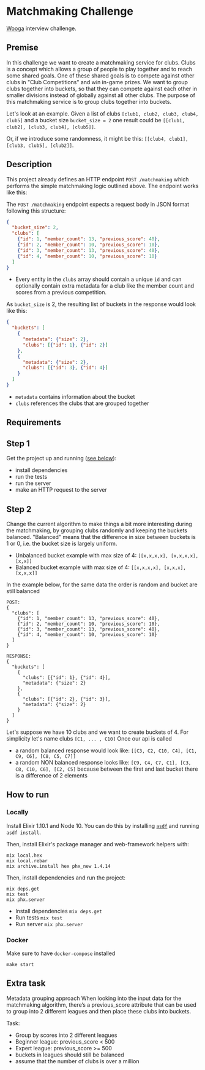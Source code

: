 # Matchmaking Challenge

[Wooga](https://www.wooga.com/) interview challenge.

## Premise

In this challenge we want to create a matchmaking service for clubs.
Clubs is a concept which allows a group of people to play together and to reach some shared goals.
One of these shared goals is to compete against other clubs in "Club Competitions" and win in-game prizes.
We want to group clubs together into buckets, so that they can compete against each other in smaller divisions instead of globally against all other clubs.
The purpose of this matchmaking service is to group clubs together into buckets.

Let's look at an example. Given a list of clubs
`[club1, club2, club3, club4, club5]`
and a bucket size `bucket_size = 2`
one result could be `[[club1, club2], [club3, club4], [club5]]`.

Or, if we introduce some randomness, it might be this: `[[club4, club1], [club3, club5], [club2]]`.

## Description

This project already defines an HTTP endpoint `POST /matchmaking` which performs the simple matchmaking logic outlined above. The endpoint works like this:

The `POST /matchmaking` endpoint expects a request body in JSON format following this structure:
```json
{
  "bucket_size": 2,
  "clubs": [
    {"id": 1, "member_count": 13, "previous_score": 40},
    {"id": 2, "member_count": 10, "previous_score": 10},
    {"id": 3, "member_count": 13, "previous_score": 40},
    {"id": 4, "member_count": 10, "previous_score": 10}
  ]
}
```
* Every entity in the `clubs` array should contain a unique `id` and can optionally contain extra metadata for a club like the member count and scores from a previous competition.

As `bucket_size` is 2, the resulting list of buckets in the response would look like this:

```json
{
  "buckets": [
    {
      "metadata": {"size": 2},
      "clubs": [{"id": 1}, {"id": 2}]
    },
    {
      "metadata": {"size": 2},
      "clubs": [{"id": 3}, {"id": 4}]
    }
  ]
}
```

- `metadata` contains information about the bucket
- `clubs` references the clubs that are grouped together

## Requirements

## Step 1
Get the project up and running ([see below](#how-to-run)):
* install dependencies
* run the tests
* run the server
* make an HTTP request to the server

## Step 2
Change the current algorithm to make things a bit more interesting during the matchmaking,
by grouping clubs randomly and keeping the buckets balanced.
"Balanced" means that the difference in size between buckets is 1 or 0, i.e. the bucket size is largely uniform.

- Unbalanced bucket example with max size of 4: `[[x,x,x,x], [x,x,x,x],[x,x]]`
- Balanced bucket example with max size of 4: `[[x,x,x,x], [x,x,x], [x,x,x]]`

In the example below, for the same data the order is random and bucket are still balanced
```
POST:
{
  "clubs": [
    {"id": 1, "member_count": 13, "previous_score": 40},
    {"id": 2, "member_count": 10, "previous_score": 10},
    {"id": 3, "member_count": 13, "previous_score": 40},
    {"id": 4, "member_count": 10, "previous_score": 10}
  ]
}

RESPONSE:
{
  "buckets": [
    {
      "clubs": [{"id": 1}, {"id": 4}],
      "metadata": {"size": 2}
    },
    {
      "clubs": [{"id": 2}, {"id": 3}],
      "metadata": {"size": 2}
    }
  ]
}
```

Let's suppose we have 10 clubs and we want to create buckets of 4. For simplicity let's name clubs `[C1, ... , C10]`
Once our api is called
 - a random balanced response would look like: `[[C3, C2, C10, C4], [C1, C9, C6], [C8, C5, C7]]`
 - a random NON balanced response looks like: `[C9, C4, C7, C1], [C3, C8, C10, C6], [C2, C5]` because between the first and last bucket
 there is a difference of 2 elements

## How to run
### Locally

Install Elixir 1.10.1 and Node 10. You can do this by installing [`asdf`](https://github.com/asdf-vm/asdf-elixir) and running `asdf install`.

Then, install Elixir's package manager and web-framework helpers with:
```shell
mix local.hex
mix local.rebar
mix archive.install hex phx_new 1.4.14
```

Then, install dependencies and run the project:

```shell
mix deps.get
mix test
mix phx.server
```
- Install dependencies `mix deps.get`
- Run tests `mix test`
- Run server `mix phx.server`

### Docker
Make sure to have `docker-compose` installed
```shell
make start
```

## Extra task

Metadata grouping approach When looking into the input data for the matchmaking algorithm, there’s a previous_score attribute that can be used to group into 2 different leagues and then place these clubs into buckets.

Task:

- Group by scores into 2 different leagues
- Beginner league: previous_score < 500
- Expert league: previous_score >= 500
- buckets in leagues should still be balanced
- assume that the number of clubs is over a million
